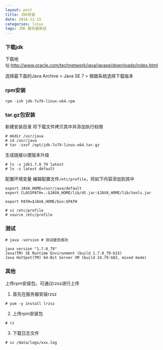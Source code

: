 ```yaml
---
layout: post
title: JDK安装
date: 2016-12-15
categories: linux
tags: JDK 服务器架设
---
```


### 下载jdk
下载地址:http://www.oracle.com/technetwork/java/javase/downloads/index.html

选择最下面的Java Archive > Java SE 7 > 根据系统选择下载版本

### rpm安装

```
rpm -ivh jdk-7u79-linux-x64.rpm
```

### tar.gz包安装
新建安装目录
将下载文件拷贝其中并添加执行权限

```
# mkdir /usr/java
# cd /usr/java
# tar -zxvf /opt/jdk-7u79-linux-x64.tar.gz
```
生成链接以便版本升级

```
# ln -s jdk1.7.0_79 latest
# ln -s latest default
```

配置环境变量
编辑配置文件`/etc/profile`，将如下内容添加到其中

```
export JAVA_HOME=/usr/java/default
export CLASSPATH=.:$JAVA_HOME/lib/dt.jar:$JAVA_HOME/lib/tools.jar

export PATH=$JAVA_HOME/bin:$PATH
```

```
# vi /etc/profile
# source /etc/profile
```

### 测试

```
# java -version # 测试是否成功

java version "1.7.0_79"
Java(TM) SE Runtime Environment (build 1.7.0_79-b15)
Java HotSpot(TM) 64-Bit Server VM (build 24.79-b02, mixed mode)
```


###  其他
上传rpm安装包，可通过rzsz进行上传

1. 首先在服务器安装rzsz

```
# yum -y install lrzsz
```

2. 上传rpm安装包

```
# rz
```

3. 下载日志文件

```
# sz /data/logs/xxx.log
```